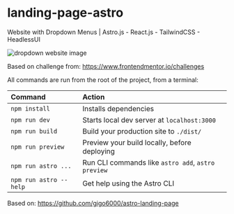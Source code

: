 # landing-page-astro

Website with Dropdown Menus | Astro.js - React.js - TailwindCSS - HeadlessUI

![dropdown website image](https://res.cloudinary.com/dz209s6jk/image/upload/f_auto,q_auto,w_700/Challenges/x35fo4g0mcmxbl9ht02l.jpg)

Based on challenge from: https://www.frontendmentor.io/challenges

All commands are run from the root of the project, from a terminal:

| Command                | Action                                             |
| :--------------------- | :------------------------------------------------- |
| `npm install`          | Installs dependencies                              |
| `npm run dev`          | Starts local dev server at `localhost:3000`        |
| `npm run build`        | Build your production site to `./dist/`            |
| `npm run preview`      | Preview your build locally, before deploying       |
| `npm run astro ...`    | Run CLI commands like `astro add`, `astro preview` |
| `npm run astro --help` | Get help using the Astro CLI                       |

Based on: https://github.com/gigo6000/astro-landing-page
